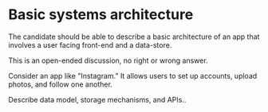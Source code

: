 # Basic systems architecture 

The candidate should be able to describe a basic architecture of an app that involves a user facing front-end and a data-store.

This is an open-ended discussion, no right or wrong answer.

Consider an app like "Instagram." It allows users to set up accounts, upload photos, and follow one another.

Describe data model, storage mechanisms, and APIs..
